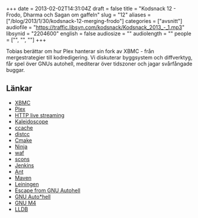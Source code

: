 +++
date = 2013-02-02T14:31:04Z
draft = false
title = "Kodsnack 12 - Frodo, Dharma och Sagan om gaffeln"
slug = "12"
aliases = ["/blog/2013/1/30/kodsnack-12-merging-frodo"]
categories = ["avsnitt"]
audiofile = "https://traffic.libsyn.com/kodsnack/Kodsnack_2013_-_1.mp3"
libsynid = "2204600"
english = false
audiosize = ""
audiolength = ""
people = ["", "", ""]
+++

Tobias berättar om hur Plex hanterar sin fork av XBMC - från mergestrategier till kodredigering. Vi diskuterar byggsystem och diffverktyg, får spel över GNUs autohell, mediterar över tidszoner och jagar svårfångade buggar.

## Länkar ##

* [XBMC](http://xbmc.org)
* [Plex](http://plexapp.com)
* [HTTP live streaming](https://tools.ietf.org/html/draft-pantos-http-live-streaming-10)
* [Kaleidoscope](http://www.kaleidoscopeapp.com/)
* [ccache](https://ccache.samba.org/)
* [distcc](https://code.google.com/p/distcc/)
* [Cmake](http://www.cmake.org/)
* [Ninja](http://martine.github.com/ninja/)
* [waf](https://code.google.com/p/waf/)
* [scons](http://www.scons.org/)
* [Jenkins](http://jenkins-ci.org/)
* [Ant](https://ant.apache.org/)
* [Maven](https://maven.apache.org/)
* [Leiningen](http://leiningen.org/)
* [Escape from GNU Autohell](http://www.shlomifish.org/open-source/anti/autohell/)
* [GNU Auto*hell](http://harmful.cat-v.org/software/GNU/auto-hell)
* [GNU M4](https://www.gnu.org/software/m4/)
* [LLDB](http://bit.ly/WcLP8d)

